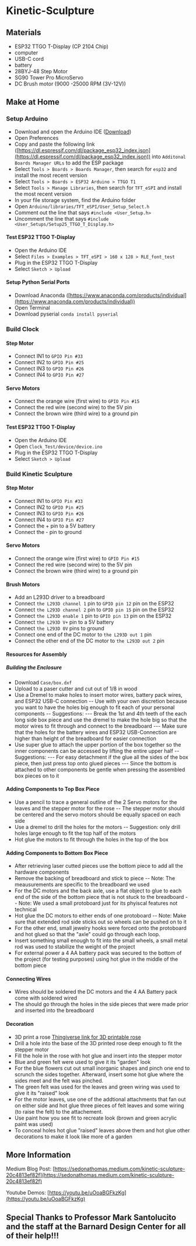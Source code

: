 # Kinetic-Sculpture

## Materials

 - ESP32 TTGO T-Display (CP 2104 Chip)
 - computer
 - USB-C cord
 - battery
 - 28BYJ-48 Step Motor
 - SG90 Tower Pro MicroServo
 - DC Brush motor (9000 -25000 RPM (3V-12V))

## Make at Home

### Setup Arduino

- Download and open the Arduino IDE ([Download](https://www.arduino.cc/en/software))
- Open Preferences 
- Copy and paste the following link ([https://dl.espressif.com/dl/package_esp32_index.json](https://dl.espressif.com/dl/package_esp32_index.json)) into `Additonal Boards Manager URLs` to add the ESP package
- Select `Tools > Boards > Boards Manager`, then search for `esp32` and install the most recent version
- Select `Tools > Boards > ESP32 Arduino > TTGO T1`
- Select `Tools > Manage Libraries`, then search for `TFT_eSPI` and install the most recent version
- In your file storage system, find the Arduino folder
- Open `Arduino/libraries/TFT_eSPI/User_Setup_Select.h`
- Comment out the line that says `#include <User_Setup.h>`
- Uncomment the line that says `#include <User_Setups/Setup25_TTGO_T_Display.h>`

#### Test ESP32 TTGO T-Display

- Open the Arduino IDE
- Select `Files > Examples > TFT_eSPI > 160 x 128 > RLE_font_test`
- Plug in the ESP32 TTGO T-Display
- Select `Sketch > Upload`

#### Setup Python Serial Ports

- Download Anaconda ([https://www.anaconda.com/products/individual](https://www.anaconda.com/products/individual))
- Open Terminal
- Download pyserial `conda install pyserial`

### Build Clock

#### Step Motor

- Connect IN1 to `GPIO Pin #33`
- Connect IN2 to `GPIO Pin #25`
- Connect IN3 to `GPIO Pin #26`
- Connect IN4 to `GPIO Pin #27`

#### Servo Motors

- Connect the orange wire (first wire) to `GPIO Pin #15`
- Connect the red wire (second wire) to the 5V pin
- Connect the brown wire (third wire) to a ground pin

#### Test ESP32 TTGO T-Display

- Open the Arduino IDE
- Open `Clock_Test/device/device.ino`
- Plug in the ESP32 TTGO T-Display
- Select `Sketch > Upload`

### Build Kinetic Sculpture

#### Step Motor

- Connect IN1 to `GPIO Pin #33`
- Connect IN2 to `GPIO Pin #25`
- Connect IN3 to `GPIO Pin #26`
- Connect IN4 to `GPIO Pin #27`
- Connect the + pin to a 5V battery
- Connect the - pin to ground

#### Servo Motors

- Connect the orange wire (first wire) to `GPIO Pin #15`
- Connect the red wire (second wire) to the 5V pin
- Connect the brown wire (third wire) to a ground pin

#### Brush Motors

- Add an L293D driver to a breadboard
- Connect `the L293D channel 1` pin to `GPIO pin 12` pin on the ESP32
- Connect `the L293D channel 2` pin to `GPIO pin 15` pin on the ESP32
- Connect `the L293D enable 1` pin to `GPIO pin 13` pin on the ESP32
- Connect `the L293D V+` pin to a 5V battery
- Connect `the L293D 0V` pins to ground
- Connect one end of the DC motor to `the L293D out 1` pin
- Connect the other end of the DC motor to `the L293D out 2` pin

#### Resources for Assembly 

##### Building the Enclosure
- Download `Case/box.dxf`
- Upload to a paser cutter and cut out of 1/8 in wood
- Use a Dremel to make holes to insert motor wires, battery pack wires, and ESP32 USB-C connection 
-- Use with your own discretion because you want to have the holes big enough to fit each of your personal components
-- Suggestions: 
--- Break the 1st and 4th teeth of the each long side box piece and use the dremel to make the hole big so that the motor wires to fit through and connect to the breadboard
--- Make sure that the holes for the battery wires and ESP32 USB-Connection are higher than height of the breadboard for easier connection
- Use super glue to attach the upper portion of the box together so the inner components can be accessed by lifting the entire upper half
-- Suggestions: 
--- For easy detachment if the glue all the sides of the box piece, then just press top onto glued pieces
--- Since the bottom is attached to other components be gentle when pressing the assembled box pieces on to it

#### Adding Components to Top Box Piece
- Use a pencil to trace a general outline of the 2 Servo motors for the leaves and the stepper motor for the rose
-- The stepper motor should be centered and the servo motors should be equally spaced on each side
- Use a dremel to drill the holes for the motors
-- Suggestion: only drill holes large enough to fit the top half of the motors
- Hot glue the motors to fit through the holes in the top of the box

####  Adding Components to Bottom Box Piece
- After retrieving laser cutted pieces use the bottom piece to add all the hardware components
- Remove the backing of breadboard and stick to piece
-- Note: The meausurements are specific to the breadboard we used
- For the DC motors and the back axle, use a flat object to glue to each end of the side of the bottom piece that is not stuck to the breadboard
-- Note: We used a small protoboard just for its phyiscal features not technical
- Hot glue the DC motors to either ends of one protoboard
-- Note: Make sure that extended rod side sticks out so wheels can be pushed on to it
- For the other end, small jewelry hooks were forced onto the protoboard and hot glued so that the "axle" could go through each loop. 
- Insert something small enough to fit into the small wheels, a small metal rod was used to stabilize the weight of the project
- For external power a 4 AA battery pack was secured to the bottom of the project (for testing purposes) using hot glue in the middle of the bottom piece 

#### Connecting Wires
- Wires should be soldered the DC motors and the 4 AA Battery pack come with soldered wired
- The should go through the holes in the side pieces that were made prior and inserted into the breadboard

#### Decoration
- 3D print a rose [Thingiverse link for 3D printable rose](https://www.thingiverse.com/thing:255980)
- Drill a hole into the base of the 3D printed rose deep enough to fit the stepper motor
- Fill the hole in the rose with hot glue and insert into the stepper motor
- Blue and green felt were used to give it its "garden" look
- For the blue flowers cut out small inorganic shapes and pinch one end to scrunch the sides together. Afterward, insert some hot glue where the sides meet and the felt was pinched.
- The green felt was used for the leaves and green wiring was used to give it its "raised" look
- For the motor leaves, use one of the addtional attachments that fan out on either side and hot glue three pieces of felt leaves and some wiring (to raise the felt) to the attachement.
- Use paint how you see fit to recreate look (brown and green acrylic paint was used)
- To conceal holes hot glue "raised" leaves above them and hot glue other decorations to make it look like more of a garden


## More Information

Medium Blog Post: [https://sedonathomas.medium.com/kinetic-sculpture-20c4813ef82f](https://sedonathomas.medium.com/kinetic-sculpture-20c4813ef82f)

Youtube Demos: [https://youtu.be/uOoaBGFkzKg](https://youtu.be/uOoaBGFkzKg)

##
## Special Thanks to Professor Mark Santolucito and the staff at the Barnard Design Center for all of their help!!!
